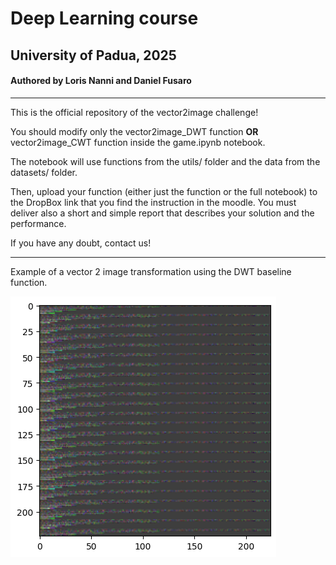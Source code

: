 # Deep Learning course
## University of Padua, 2025

#### Authored by Loris Nanni and Daniel Fusaro

---

This is the official repository of the vector2image challenge!

You should modify only the vector2image_DWT function <b>OR</b> vector2image_CWT function inside the game.ipynb notebook.

The notebook will use functions from the utils/ folder and the data from the datasets/ folder.

Then, upload your function (either just the function or the full notebook) to the DropBox link that you find the instruction in the moodle.
You must deliver also a short and simple report that describes your solution and the performance.

If you have any doubt, contact us!


--- 

Example of a vector 2 image transformation using the DWT baseline function.

![DWT Baseline Example](pics/dwt_baseline_example.png)